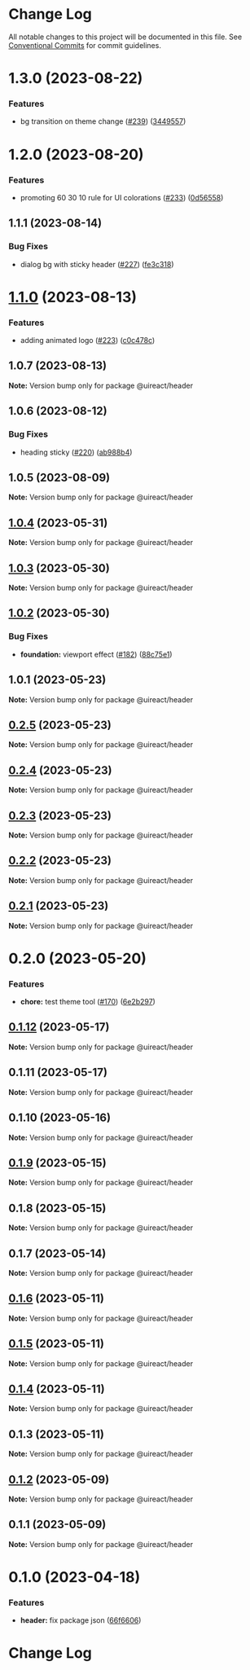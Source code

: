 # Change Log

All notable changes to this project will be documented in this file.
See [Conventional Commits](https://conventionalcommits.org) for commit guidelines.

# 1.3.0 (2023-08-22)


### Features

* bg transition on theme change ([#239](https://github.com/inavac182/ui-react/issues/239)) ([3449557](https://github.com/inavac182/ui-react/commit/3449557104c8f55b539d8b7799242bcc34fbd045))





# 1.2.0 (2023-08-20)


### Features

* promoting 60 30 10 rule for UI colorations ([#233](https://github.com/inavac182/ui-react/issues/233)) ([0d56558](https://github.com/inavac182/ui-react/commit/0d5655869d3ace0d1f3ad450108ae76e594f81ca))





## 1.1.1 (2023-08-14)


### Bug Fixes

* dialog bg with sticky header ([#227](https://github.com/inavac182/ui-react/issues/227)) ([fe3c318](https://github.com/inavac182/ui-react/commit/fe3c31837552b13f04c2ec4803ae69ed74725c66))





# [1.1.0](https://github.com/inavac182/ui-react/compare/@uireact/header@1.0.7...@uireact/header@1.1.0) (2023-08-13)


### Features

* adding animated logo ([#223](https://github.com/inavac182/ui-react/issues/223)) ([c0c478c](https://github.com/inavac182/ui-react/commit/c0c478c8bce252084db2f3f3d380fb4aeb3e4caa))





## 1.0.7 (2023-08-13)

**Note:** Version bump only for package @uireact/header





## 1.0.6 (2023-08-12)


### Bug Fixes

* heading sticky ([#220](https://github.com/inavac182/ui-react/issues/220)) ([ab988b4](https://github.com/inavac182/ui-react/commit/ab988b487570b630cad031cd81bcbdbaefac8773))





## 1.0.5 (2023-08-09)

**Note:** Version bump only for package @uireact/header





## [1.0.4](https://github.com/inavac182/ui-react/compare/@uireact/header@1.0.3...@uireact/header@1.0.4) (2023-05-31)

**Note:** Version bump only for package @uireact/header





## [1.0.3](https://github.com/inavac182/ui-react/compare/@uireact/header@1.0.2...@uireact/header@1.0.3) (2023-05-30)

**Note:** Version bump only for package @uireact/header





## [1.0.2](https://github.com/inavac182/ui-react/compare/@uireact/header@1.0.1...@uireact/header@1.0.2) (2023-05-30)


### Bug Fixes

* **foundation:** viewport effect ([#182](https://github.com/inavac182/ui-react/issues/182)) ([88c75e1](https://github.com/inavac182/ui-react/commit/88c75e16a532d613017bafc53d208a9fd3a2c836))





## 1.0.1 (2023-05-23)

**Note:** Version bump only for package @uireact/header





## [0.2.5](https://github.com/inavac182/ui-react/compare/@uireact/header@0.2.4...@uireact/header@0.2.5) (2023-05-23)

**Note:** Version bump only for package @uireact/header





## [0.2.4](https://github.com/inavac182/ui-react/compare/@uireact/header@0.2.3...@uireact/header@0.2.4) (2023-05-23)

**Note:** Version bump only for package @uireact/header





## [0.2.3](https://github.com/inavac182/ui-react/compare/@uireact/header@0.2.2...@uireact/header@0.2.3) (2023-05-23)

**Note:** Version bump only for package @uireact/header





## [0.2.2](https://github.com/inavac182/ui-react/compare/@uireact/header@0.2.1...@uireact/header@0.2.2) (2023-05-23)

**Note:** Version bump only for package @uireact/header





## [0.2.1](https://github.com/inavac182/ui-react/compare/@uireact/header@0.2.0...@uireact/header@0.2.1) (2023-05-23)

**Note:** Version bump only for package @uireact/header





# 0.2.0 (2023-05-20)


### Features

* **chore:** test theme tool ([#170](https://github.com/inavac182/ui-react/issues/170)) ([6e2b297](https://github.com/inavac182/ui-react/commit/6e2b297b71d96cda928c2b38ef91b3ab1debbedc))





## [0.1.12](https://github.com/inavac182/ui-react/compare/@uireact/header@0.1.11...@uireact/header@0.1.12) (2023-05-17)

**Note:** Version bump only for package @uireact/header





## 0.1.11 (2023-05-17)

**Note:** Version bump only for package @uireact/header





## 0.1.10 (2023-05-16)

**Note:** Version bump only for package @uireact/header





## [0.1.9](https://github.com/inavac182/ui-react/compare/@uireact/header@0.1.8...@uireact/header@0.1.9) (2023-05-15)

**Note:** Version bump only for package @uireact/header





## 0.1.8 (2023-05-15)

**Note:** Version bump only for package @uireact/header





## 0.1.7 (2023-05-14)

**Note:** Version bump only for package @uireact/header





## [0.1.6](https://github.com/inavac182/ui-react/compare/@uireact/header@0.1.5...@uireact/header@0.1.6) (2023-05-11)

**Note:** Version bump only for package @uireact/header





## [0.1.5](https://github.com/inavac182/ui-react/compare/@uireact/header@0.1.4...@uireact/header@0.1.5) (2023-05-11)

**Note:** Version bump only for package @uireact/header





## [0.1.4](https://github.com/inavac182/ui-react/compare/@uireact/header@0.1.3...@uireact/header@0.1.4) (2023-05-11)

**Note:** Version bump only for package @uireact/header





## 0.1.3 (2023-05-11)

**Note:** Version bump only for package @uireact/header





## [0.1.2](https://github.com/inavac182/ui-react/compare/@uireact/header@0.1.1...@uireact/header@0.1.2) (2023-05-09)

**Note:** Version bump only for package @uireact/header





## 0.1.1 (2023-05-09)

**Note:** Version bump only for package @uireact/header





# 0.1.0 (2023-04-18)


### Features

* **header:** fix package json ([66f6606](https://github.com/inavac182/ui-react/commit/66f6606c70feeb8585dcde890051903cb366b387))





# Change Log

